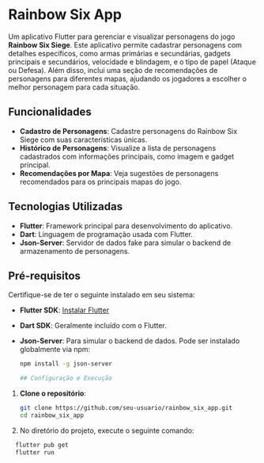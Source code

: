 # Rainbow Six App

Um aplicativo Flutter para gerenciar e visualizar personagens do jogo **Rainbow Six Siege**. Este aplicativo permite cadastrar personagens com detalhes específicos, como armas primárias e secundárias, gadgets principais e secundários, velocidade e blindagem, e o tipo de papel (Ataque ou Defesa). Além disso, inclui uma seção de recomendações de personagens para diferentes mapas, ajudando os jogadores a escolher o melhor personagem para cada situação.

## Funcionalidades

- **Cadastro de Personagens**: Cadastre personagens do Rainbow Six Siege com suas características únicas.
- **Histórico de Personagens**: Visualize a lista de personagens cadastrados com informações principais, como imagem e gadget principal.
- **Recomendações por Mapa**: Veja sugestões de personagens recomendados para os principais mapas do jogo.

## Tecnologias Utilizadas

- **Flutter**: Framework principal para desenvolvimento do aplicativo.
- **Dart**: Linguagem de programação usada com Flutter.
- **Json-Server**: Servidor de dados fake para simular o backend de armazenamento de personagens.

## Pré-requisitos

Certifique-se de ter o seguinte instalado em seu sistema:

- **Flutter SDK**: [Instalar Flutter](https://flutter.dev/docs/get-started/install)
- **Dart SDK**: Geralmente incluído com o Flutter.
- **Json-Server**: Para simular o backend de dados. Pode ser instalado globalmente via npm:

  ```bash
  npm install -g json-server

  ## Configuração e Execução

1. **Clone o repositório**:

   ```bash
   git clone https://github.com/seu-usuario/rainbow_six_app.git
   cd rainbow_six_app

  2. No diretório do projeto, execute o seguinte comando:
  ```bash
    flutter pub get
    flutter run


    

